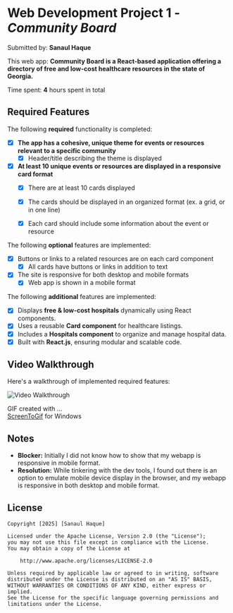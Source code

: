 # Web Development Project 1 - *Community Board*

Submitted by: **Sanaul Haque**

This web app: **Community Board is a React-based application offering a directory of free and low-cost healthcare resources in the state of Georgia.**

Time spent: **4** hours spent in total

## Required Features

The following **required** functionality is completed:

- [x] **The app has a cohesive, unique theme for events or resources relevant to a specific community**
  - [x] Header/title describing the theme is displayed
- [x] **At least 10 unique events or resources are displayed in a responsive card format**
  - [x] There are at least 10 cards displayed 
  - [x] The cards should be displayed in an organized format (ex. a grid, or in one line)
  - [x] Each card should include some information about the event or resource


The following **optional** features are implemented:

- [x] Buttons or links to a related resources are on each card component
  - [x] All cards have buttons or links in addition to text
- [x] The site is responsive for both desktop and mobile formats
  - [x] Web app is shown in a mobile format

The following **additional** features are implemented:

* [x] Displays **free & low-cost hospitals** dynamically using React components.
* [x] Uses a reusable **Card component** for healthcare listings.
* [x] Includes a **Hospitals component** to organize and manage hospital data.
* [x] Built with **React.js**, ensuring modular and scalable code.

## Video Walkthrough

Here's a walkthrough of implemented required features:

<img src='https://github.com/sanaulhaque71/project-01-community-board/blob/main/src/assets/community-board-walkthrough.gif' title='Video Walkthrough' width='' alt='Video Walkthrough' />

GIF created with ...  
[ScreenToGif](https://www.screentogif.com/) for Windows

## Notes

- **Blocker:** Initially I did not know how to show that my webapp is responsive in mobile format.
- **Resolution:** While tinkering with the dev tools, I found out there is an option to emulate mobile device display in the browser, and my webapp is responsive in both desktop and mobile format.

## License

    Copyright [2025] [Sanaul Haque]

    Licensed under the Apache License, Version 2.0 (the "License");
    you may not use this file except in compliance with the License.
    You may obtain a copy of the License at

        http://www.apache.org/licenses/LICENSE-2.0

    Unless required by applicable law or agreed to in writing, software
    distributed under the License is distributed on an "AS IS" BASIS,
    WITHOUT WARRANTIES OR CONDITIONS OF ANY KIND, either express or implied.
    See the License for the specific language governing permissions and
    limitations under the License.
